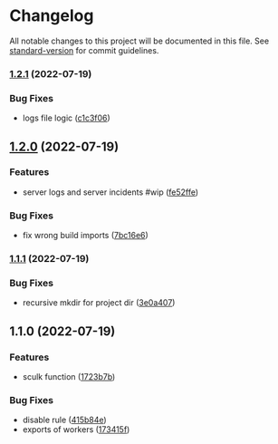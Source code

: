 # Changelog

All notable changes to this project will be documented in this file. See [standard-version](https://github.com/conventional-changelog/standard-version) for commit guidelines.

### [1.2.1](https://github.com/lordsequoia/sculk-js/compare/v1.2.0...v1.2.1) (2022-07-19)


### Bug Fixes

* logs file logic ([c1c3f06](https://github.com/lordsequoia/sculk-js/commit/c1c3f060fe9c48c4a8cb6e73db18381995eebbab))

## [1.2.0](https://github.com/lordsequoia/sculk-js/compare/v1.1.1...v1.2.0) (2022-07-19)


### Features

* server logs and server incidents #wip ([fe52ffe](https://github.com/lordsequoia/sculk-js/commit/fe52ffea6b1e98494343397d35a93e1a67b4d956))


### Bug Fixes

* fix wrong build imports ([7bc16e6](https://github.com/lordsequoia/sculk-js/commit/7bc16e62d4aa22773b484d4e01dbf335691af21a))

### [1.1.1](https://github.com/lordsequoia/sculk-js/compare/v1.1.0...v1.1.1) (2022-07-19)


### Bug Fixes

* recursive mkdir for project dir ([3e0a407](https://github.com/lordsequoia/sculk-js/commit/3e0a407aff92702c44c5279a7fd9fcb0a780404c))

## 1.1.0 (2022-07-19)


### Features

* sculk function ([1723b7b](https://github.com/lordsequoia/sculk-js/commit/1723b7ba10f5b8e9a3c86e08f95e2a3f02caf2b4))


### Bug Fixes

* disable rule ([415b84e](https://github.com/lordsequoia/sculk-js/commit/415b84e286ad01897c0846f5156b85f09a4b6867))
* exports of workers ([173415f](https://github.com/lordsequoia/sculk-js/commit/173415ff935ba2402a79848d4400b059c258749b))
